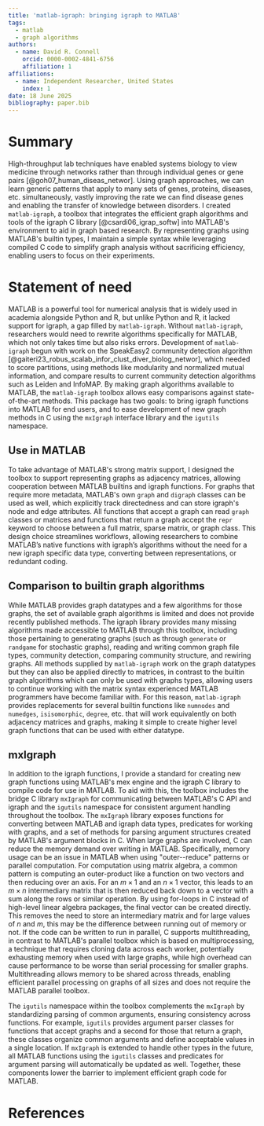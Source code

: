 ```yaml
---
title: 'matlab-igraph: bringing igraph to MATLAB'
tags:
  - matlab
  - graph algorithms
authors:
  - name: David R. Connell
    orcid: 0000-0002-4841-6756
    affiliation: 1
affiliations:
  - name: Independent Researcher, United States
    index: 1
date: 18 June 2025
bibliography: paper.bib
---
```


# Summary

High-throughput lab techniques have enabled systems biology to view medicine through networks rather than through individual genes or gene pairs [@goh07_human_diseas_networ].
Using graph approaches, we can learn generic patterns that apply to many sets of genes, proteins, diseases, etc. simultaneously, vastly improving the rate we can find disease genes and enabling the transfer of knowledge between disorders.
I created `matlab-igraph`, a toolbox that integrates the efficient graph algorithms and tools of the igraph C library [@csardi06_igrap_softw] into MATLAB's environment to aid in graph based research.
By representing graphs using MATLAB's builtin types, I maintain a simple syntax while leveraging compiled C code to simplify graph analysis without sacrificing efficiency, enabling users to focus on their experiments.

# Statement of need

MATLAB is a powerful tool for numerical analysis that is widely used in academia alongside Python and R, but unlike Python and R, it lacked support for igraph, a gap filled by `matlab-igraph`.
Without `matlab-igraph`, researchers would need to rewrite algorithms specifically for MATLAB, which not only takes time but also risks errors.
Development of `matlab-igraph` begun with work on the SpeakEasy2 community detection algorithm [@gaiteri23_robus_scalab_infor_clust_diver_biolog_networ], which needed to score partitions, using methods like modularity and normalized mutual information, and compare results to current community detection algorithms such as Leiden and InfoMAP.
By making graph algorithms available to MATLAB, the `matlab-igraph` toolbox allows easy comparisons against state-of-the-art methods.
This package has two goals: to bring igraph functions into MATLAB for end users, and to ease development of new graph methods in C using the `mxIgraph` interface library and the `igutils` namespace.

## Use in MATLAB

To take advantage of MATLAB's strong matrix support, I designed the toolbox to support representing graphs as adjacency matrices, allowing cooperation between MATLAB builtins and igraph functions.
For graphs that require more metadata, MATLAB's own `graph` and `digraph` classes can be used as well, which explicitly track directedness and can store igraph's node and edge attributes.
All functions that accept a graph can read `graph` classes or matrices and functions that return a graph accept the `repr` keyword to choose between a full matrix, sparse matrix, or graph class.
This design choice streamlines workflows, allowing researchers to combine MATLAB’s native functions with igraph’s algorithms without the need for a new igraph specific data type, converting between representations, or redundant coding.

## Comparison to builtin graph algorithms

While MATLAB provides graph datatypes and a few algorithms for those graphs, the set of available graph algorithms is limited and does not provide recently published methods.
The igraph library provides many missing algorithms made accessible to MATLAB through this toolbox, including those pertaining to generating graphs (such as through `generate` or `randgame` for stochastic graphs), reading and writing common graph file types, community detection, comparing community structure, and rewiring graphs.
All methods supplied by `matlab-igraph` work on the graph datatypes but they can also be applied directly to matrices, in contrast to the builtin graph algorithms which can only be used with graphs types, allowing users to continue working with the matrix syntax experienced MATLAB programmers have become familiar with.
For this reason, `matlab-igraph` provides replacements for several builtin functions like `numnodes` and `numedges`, `isisomorphic`, `degree`, etc. that will work equivalently on both adjacency matrices and graphs, making it simple to create higher level graph functions that can be used with either datatype.

## mxIgraph

In addition to the igraph functions, I provide a standard for creating new graph functions using MATLAB's mex engine and the igraph C library to compile code for use in MATLAB.
To aid with this, the toolbox includes the bridge C library `mxIgraph` for communicating between MATLAB's C API and igraph and the `igutils` namespace for consistent argument handling throughout the toolbox.
The `mxIgraph` library exposes functions for converting between MATLAB and igraph data types, predicates for working with graphs, and a set of methods for parsing argument structures created by MATLAB's argument blocks in C.
When large graphs are involved, C can reduce the memory demand over writing in MATLAB.
Specifically, memory usage can be an issue in MATLAB when using "outer--reduce" patterns or parallel computation.
For computation using matrix algebra, a common pattern is computing an outer-product like a function on two vectors and then reducing over an axis.
For an $m \times{} 1$ and an $n \times{} 1$ vector, this leads to an $m \times n$ intermediary matrix that is then reduced back down to a vector with a sum along the rows or similar operation.
By using for-loops in C instead of high-level linear algebra packages, the final vector can be created directly.
This removes the need to store an intermediary matrix and for large values of $n$ and $m$, this may be the difference between running out of memory or not.
If the code can be written to run in parallel, C supports multithreading, in contrast to MATLAB's parallel toolbox which is based on multiprocessing, a technique that requires cloning data across each worker, potentially exhausting memory when used with large graphs, while high overhead can cause performance to be worse than serial processing for smaller graphs.
Multithreading allows memory to be shared across threads, enabling efficient parallel processing on graphs of all sizes and does not require the MATLAB parallel toolbox.

The `igutils` namespace within the toolbox complements the `mxIgraph` by standardizing parsing of common arguments, ensuring consistency across functions.
For example, `igutils` provides argument parser classes for functions that accept graphs and a second for those that return a graph, these classes organize common arguments and define acceptable values in a single location.
If `mxIgraph` is extended to handle other types in the future, all MATLAB functions using the `igutils` classes and predicates for argument parsing will automatically be updated as well. Together, these components lower the barrier to implement efficient graph code for MATLAB.

# References
